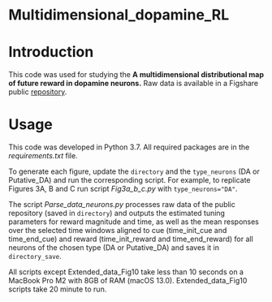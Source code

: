 # Multidimensional_dopamine_RL

# Introduction  

This code was used for studying the **A multidimensional distributional map of future reward in dopamine neurons.** 
Raw data is available in a Figshare public [repository](https://doi.org/10.6084/m9.figshare.28390151.v1).

# Usage

This code was developed in Python 3.7. All required packages are in the _requirements.txt_ file. 

To generate each figure, update the `directory` and the `type_neurons` (DA or Putative_DA) and run the corresponding script. For example, to replicate Figures 3A, B and C run script _Fig3a_b_c.py_ with `type_neurons="DA"`.

The script _Parse_data_neurons.py_ processes raw data of the public repository (saved in `directory`) and outputs the estimated tuning parameters for reward magnitude and time, as well as the mean responses over the selected time windows aligned to cue (time_init_cue and time_end_cue) and reward (time_init_reward and time_end_reward) for all neurons of the chosen type (DA or Putative_DA) and saves it in `directory_save`.

All scripts except Extended_data_Fig10 take less than  10 seconds on a MacBook Pro M2 with 8GB of RAM (macOS 13.0). Extended_data_Fig10 scripts take 20 minute to run. 





